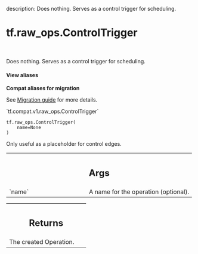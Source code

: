 description: Does nothing. Serves as a control trigger for scheduling.

<div itemscope itemtype="http://developers.google.com/ReferenceObject">
<meta itemprop="name" content="tf.raw_ops.ControlTrigger" />
<meta itemprop="path" content="Stable" />
</div>

# tf.raw_ops.ControlTrigger

<!-- Insert buttons and diff -->

<table class="tfo-notebook-buttons tfo-api nocontent" align="left">

</table>



Does nothing. Serves as a control trigger for scheduling.

<section class="expandable">
  <h4 class="showalways">View aliases</h4>
  <p>
<b>Compat aliases for migration</b>
<p>See
<a href="https://www.tensorflow.org/guide/migrate">Migration guide</a> for
more details.</p>
<p>`tf.compat.v1.raw_ops.ControlTrigger`</p>
</p>
</section>

<pre class="devsite-click-to-copy prettyprint lang-py tfo-signature-link">
<code>tf.raw_ops.ControlTrigger(
    name=None
)
</code></pre>



<!-- Placeholder for "Used in" -->

Only useful as a placeholder for control edges.

<!-- Tabular view -->
 <table class="responsive fixed orange">
<colgroup><col width="214px"><col></colgroup>
<tr><th colspan="2"><h2 class="add-link">Args</h2></th></tr>

<tr>
<td>
`name`
</td>
<td>
A name for the operation (optional).
</td>
</tr>
</table>



<!-- Tabular view -->
 <table class="responsive fixed orange">
<colgroup><col width="214px"><col></colgroup>
<tr><th colspan="2"><h2 class="add-link">Returns</h2></th></tr>
<tr class="alt">
<td colspan="2">
The created Operation.
</td>
</tr>

</table>

